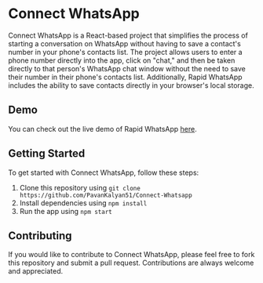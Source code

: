 # Connect WhatsApp

Connect WhatsApp is a React-based project that simplifies the process of starting a conversation on WhatsApp without having to save a contact's number in your phone's contacts list. The project allows users to enter a phone number directly into the app, click on "chat," and then be taken directly to that person's WhatsApp chat window without the need to save their number in their phone's contacts list. Additionally, Rapid WhatsApp includes the ability to save contacts directly in your browser's local storage.

## Demo

You can check out the live demo of Rapid WhatsApp [here](https://euphonious-zabaione-5c1d91.netlify.app/).


## Getting Started

To get started with Connect WhatsApp, follow these steps:

1. Clone this repository using `git clone https://github.com/PavanKalyan51/Connect-Whatsapp`
2. Install dependencies using `npm install`
3. Run the app using `npm start`

## Contributing

If you would like to contribute to Connect WhatsApp, please feel free to fork this repository and submit a pull request. Contributions are always welcome and appreciated.
